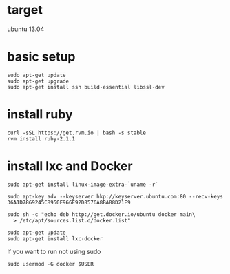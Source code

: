 target
====
ubuntu 13.04

basic setup
====

    sudo apt-get update
    sudo apt-get upgrade
    sudo apt-get install ssh build-essential libssl-dev


install ruby
====

    curl -sSL https://get.rvm.io | bash -s stable
    rvm install ruby-2.1.1


install lxc and Docker
====

    sudo apt-get install linux-image-extra-`uname -r`

    sudo apt-key adv --keyserver hkp://keyserver.ubuntu.com:80 --recv-keys 36A1D7869245C8950F966E92D8576A8BA88D21E9

    sudo sh -c "echo deb http://get.docker.io/ubuntu docker main\
      > /etc/apt/sources.list.d/docker.list"

    sudo apt-get update
    sudo apt-get install lxc-docker

If you want to run not using sudo

    sudo usermod -G docker $USER

